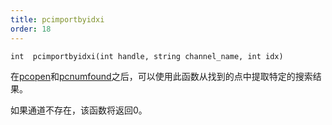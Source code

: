 ```yaml
---
title: pcimportbyidxi
order: 18
---
```

`int  pcimportbyidxi(int handle, string channel_name, int idx)`

在[pcopen](./pcopen "返回点云文件的句柄")和[pcnumfound](./pcnumfound "该节点返回pcopen找到的点数")之后，可以使用此函数从找到的点中提取特定的搜索结果。

如果通道不存在，该函数将返回0。
